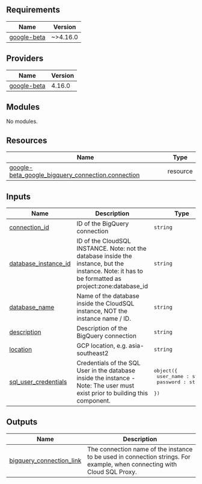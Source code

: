 <!-- BEGIN_TF_DOCS -->
## Requirements

| Name | Version |
|------|---------|
| <a name="requirement_google-beta"></a> [google-beta](#requirement\_google-beta) | ~>4.16.0 |

## Providers

| Name | Version |
|------|---------|
| <a name="provider_google-beta"></a> [google-beta](#provider\_google-beta) | 4.16.0 |

## Modules

No modules.

## Resources

| Name | Type |
|------|------|
| [google-beta_google_bigquery_connection.connection](https://registry.terraform.io/providers/hashicorp/google-beta/latest/docs/resources/google_bigquery_connection) | resource |

## Inputs

| Name | Description | Type | Default | Required |
|------|-------------|------|---------|:--------:|
| <a name="input_connection_id"></a> [connection\_id](#input\_connection\_id) | ID of the BigQuery connection | `string` | n/a | yes |
| <a name="input_database_instance_id"></a> [database\_instance\_id](#input\_database\_instance\_id) | ID of the CloudSQL INSTANCE. Note: not the database inside the instance, but the instance. Note: it has to be formatted as project:zone:database\_id | `string` | n/a | yes |
| <a name="input_database_name"></a> [database\_name](#input\_database\_name) | Name of the database inside the CloudSQL instance, NOT the instance name / ID. | `string` | n/a | yes |
| <a name="input_description"></a> [description](#input\_description) | Description of the BigQuery connection | `string` | `""` | no |
| <a name="input_location"></a> [location](#input\_location) | GCP location, e.g. asia-southeast2 | `string` | `"asia-southeast2"` | no |
| <a name="input_sql_user_credentials"></a> [sql\_user\_credentials](#input\_sql\_user\_credentials) | Credentials of the SQL User in the database inside the instance - Note: The user must exist prior to building this component. | <pre>object({<br>    user_name : string<br>    password : string<br>  })</pre> | n/a | yes |

## Outputs

| Name | Description |
|------|-------------|
| <a name="output_bigquery_connection_link"></a> [bigquery\_connection\_link](#output\_bigquery\_connection\_link) | The connection name of the instance to be used in connection strings. For example, when connecting with Cloud SQL Proxy. |
<!-- END_TF_DOCS -->
